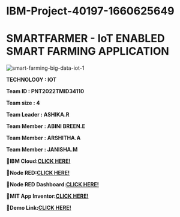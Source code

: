 # IBM-Project-40197-1660625649
#    SMARTFARMER - IoT ENABLED SMART FARMING APPLICATION

![smart-farming-big-data-iot-1](https://user-images.githubusercontent.com/113232776/202894561-cd5a6df7-6801-4435-945d-2b4df5fe0776.jpg)

**TECHNOLOGY   :    IOT**

**Team ID      :    PNT2022TMID34110**

**Team size    :    4**

**Team Leader  :    ASHIKA.R**

**Team Member  :    ABINI BREEN.E**

**Team Member :    ARSHITHA.A**

**Team Member  :    JANISHA.M**

:link:**IBM Cloud:[CLICK HERE!](https://pnivkd.internetofthings.ibmcloud.com/dashboard/devices/browse)**

:link:**Node RED:[CLICK HERE!](https://node-red-ewoqv-2022-11-08.au-syd.mybluemix.net/red/#flow/878b2ab5a27aec23)**

:link:**Node RED Dashboard:[CLICK HERE!](https://node-red-ewoqv-2022-11-08.au-syd.mybluemix.net/ui/#!/0?socketid=24t07WKJpEQgkROoAAAV)**

:link:**MIT App Inventor:[CLICK HERE!](http://ai2.appinventor.mit.edu/#5209251724001280)**

:link:**Demo Link:[CLICK HERE!](https://drive.google.com/file/d/1J0aqoI3q-GEsyu-75VmDa-_VViVPlUoS/view?usp=drivesdk)**
